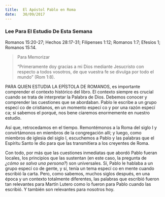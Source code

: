 ```yaml
---
title:  El Apóstol Pablo en Roma
date:   30/09/2017
---
```


### Lee Para El Estudio De Esta Semana
Romanos 15:20-27; Hechos 28:17-31; Filipenses 1:12; Romanos 1:7; Efesios 1; Romanos 15:14.

> <p>Para Memorizar</p>
> “Primeramente doy gracias a mi Dios mediante Jesucristo con respecto a todos vosotros, de que vuestra fe se divulga por todo el mundo” (Rom 1:8).

PARA QUIEN ESTUDIA LA EPÍSTOLA DE ROMANOS, es importante comprender el contexto histórico del libro. El contexto siempre es crucial cuando se trata de interpretar la Palabra de Dios. Debemos conocer y comprender las cuestiones que se abordaban. Pablo le escribe a un grupo especí co de cristianos, en un momento especí co y por una razón especí ca; si sabemos el porqué, nos bene ciaremos enormemente en nuestro estudio.

Así que, retrocedamos en el tiempo. Remontémonos a la Roma del siglo I y convirtámonos en miembros de la congregación allí; y luego, como miembros de iglesia del siglo I, escuchemos a Pablo y las palabras que el Espíritu Santo le dio para que las transmitiera a los creyentes de Roma.

Con todo, por más que las cuestiones inmediatas que abordó Pablo fueran locales, los principios que las sustentan (en este caso, la pregunta de _¿cómo se salva una persona?_) son universales. Sí, Pablo le hablaba a un grupo especí co de gente, y sí, tenía un tema especí co en mente cuando escribió la carta. Pero, como sabemos, muchos siglos después, en una época y un contexto totalmente diferentes, las palabras que escribió fueron tan relevantes para Martín Lutero como lo fueron para Pablo cuando las escribió. Y también son relevantes para nosotros hoy.
